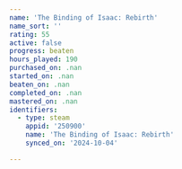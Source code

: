 ```yaml
---
name: 'The Binding of Isaac: Rebirth'
name_sort: ''
rating: 55
active: false
progress: beaten
hours_played: 190
purchased_on: .nan
started_on: .nan
beaten_on: .nan
completed_on: .nan
mastered_on: .nan
identifiers:
  - type: steam
    appid: '250900'
    name: 'The Binding of Isaac: Rebirth'
    synced_on: '2024-10-04'

---
```

